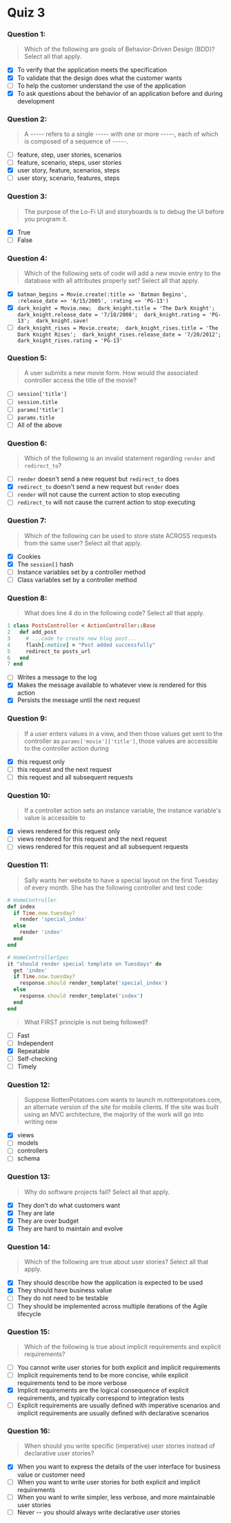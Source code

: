 # Quiz 3

### Question 1:
> Which of the following are goals of Behavior-Driven Design (BDD)? Select all that apply.

- [x] To verify that the application meets the specification
- [x] To validate that the design does what the customer wants
- [ ] To help the customer understand the use of the application
- [x] To ask questions about the behavior of an application before and during development

### Question 2:
> A ----- refers to a single ----- with one or more -----, each of which is composed of a sequence of -----.

- [ ] feature, step, user stories, scenarios
- [ ] feature, scenario, steps, user stories
- [x] user story, feature, scenarios, steps
- [ ] user story, scenario, features, steps

### Question 3:
> The purpose of the Lo-Fi UI and storyboards is to debug the UI before you program it.

- [x] True
- [ ] False

### Question 4:
> Which of the following sets of code will add a new movie entry to the database with all attributes properly set? Select all that apply.

- [x] `batman_begins = Movie.create(:title => 'Batman Begins', :release_date => '6/15/2005',
:rating => 'PG-13')`
- [x] `
dark_knight = Movie.new; 
dark_knight.title = 'The Dark Knight'; 
dark_knight.release_date = '7/18/2008'; 
dark_knight.rating = 'PG-13'; 
dark_knight.save!
`
- [ ] `
dark_knight_rises = Movie.create; 
dark_knight_rises.title = 'The Dark Knight Rises'; 
dark_knight_rises.release_date = '7/20/2012'; 
dark_knight_rises.rating = 'PG-13'
`

### Question 5:
> A user submits a new movie form. How would the associated controller access the title of the movie?

- [ ] `session['title']`
- [ ] `session.title`
- [ ] `params['title']`
- [ ] `params.title`
- [ ] All of the above

### Question 6:
> Which of the following is an invalid statement regarding `render` and `redirect_to`?

- [ ] `render` doesn't send a new request but `redirect_to` does
- [x] `redirect_to` doesn't send a new request but `render` does
- [ ] `render` will not cause the current action to stop executing
- [ ] `redirect_to` will not cause the current action to stop executing

### Question 7:
> Which of the following can be used to store state ACROSS requests from the same user? Select all that apply.

- [x] Cookies
- [x] The `session[]` hash
- [ ] Instance variables set by a controller method
- [ ] Class variables set by a controller method

### Question 8:
> What does line 4 do in the following code? Select all that apply.

```ruby
1 class PostsController < ActionController::Base
2   def add_post
3     # ...code to create new blog post...
4     flash[:notice] = "Post added successfully"
5     redirect_to posts_url
6   end
7 end
```

- [ ] Writes a message to the log
- [x] Makes the message available to whatever view is rendered for this action
- [x] Persists the message until the next request

### Question 9:
> If a user enters values in a view, and then those values get sent to the controller as `params['movie']['title']`, those values are accessible to the controller action during

- [x] this request only
- [ ] this request and the next request
- [ ] this request and all subsequent requests

### Question 10:
> If a controller action sets an instance variable, the instance variable's value is accessible to

- [x] views rendered for this request only
- [ ] views rendered for this request and the next request
- [ ] views rendered for this request and all subsequent requests

### Question 11:
> Sally wants her website to have a special layout on the first Tuesday of every month. She has the following controller and test code:

```ruby
# HomeController
def index
  if Time.now.tuesday?
    render 'special_index'
  else
    render 'index'
  end
end

# HomeControllerSpec
it "should render special template on Tuesdays" do
  get 'index'
  if Time.now.tuesday?
    response.should render_template('special_index')
  else
    response.should render_template('index')
  end
end
```

> What FIRST principle is not being followed?

- [ ] Fast
- [ ] Independent
- [x] Repeatable
- [ ] Self-checking
- [ ] Timely

### Question 12:
> Suppose RottenPotatoes.com wants to launch m.rottenpotatoes.com, an alternate version of the site for mobile clients. If the site was built using an MVC architecture, the majority of the work will go into writing new

- [x] views
- [ ] models
- [ ] controllers
- [ ] schema

### Question 13:
> Why do software projects fail? Select all that apply.

- [x] They don't do what customers want
- [x] They are late
- [x] They are over budget
- [x] They are hard to maintain and evolve

### Question 14:
> Which of the following are true about user stories? Select all that apply.

- [x] They should describe how the application is expected to be used
- [x] They should have business value
- [ ] They do not need to be testable
- [ ] They should be implemented across multiple iterations of the Agile lifecycle

### Question 15:
> Which of the following is true about implicit requirements and explicit requirements?

- [ ] You cannot write user stories for both explicit and implicit requirements
- [ ] Implicit requirements tend to be more concise, while explicit requirements tend to be more verbose
- [x] Implicit requirements are the logical consequence of explicit requirements, and typically correspond to integration tests
- [ ] Explicit requirements are usually defined with imperative scenarios and implicit requirements are usually defined with declarative scenarios

### Question 16:
> When should you write specific (imperative) user stories instead of declarative user stories?

- [x] When you want to express the details of the user interface for business value or customer need
- [ ] When you want to write user stories for both explicit and implicit requirements
- [ ] When you want to write simpler, less verbose, and more maintainable user stories
- [ ] Never -- you should always write declarative user stories
